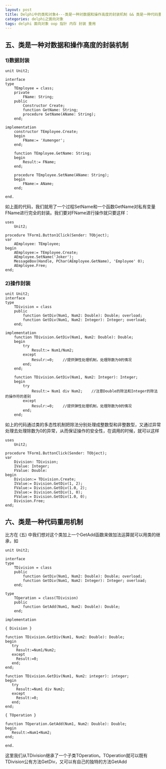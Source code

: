 ```yaml
---
layout: post
title: Delphi中的类和对象4---类是一种对数据和操作高度的封装机制 && 类是一种代码重用机制
categories: delphi之面向对象
tags: delphi 面向对象 oop 指针 内存 封装 重用
---
```



## 五、类是一种对数据和操作高度的封装机制

### 1)数据封装

    unit Unit2;
    
    interface
    type
        TEmployee = class;
        private
            FName: String;
        public
            Constructor Create;
            function GetName: String;
            procedure SetName(AName: String);
        end;
    
    implementation
        constructor TEmployee.Create;
        begin
            FName:= 'Xumenger';
        end;
    
        function TEmployee.GetName: String;
        begin
            Result:= FName;
        end;
    
        procedure TEmployee.SetName(AName: String);
        begin
            FName:= AName;
        end;
    
    end.

如上面的代码，我们就用了一个过程SetName和一个函数GetName对私有变量FName进行完全的封装。我们要对FName进行操作就只要这样：

    uses
        Unit2;
    
    procedure TForm1.Button1Click(Sender: TObject);
    var
        AEmployee: TEmployee;
    begin
        AEmployee:= TEmployee.Create;
        AEmployee.SetName('Joker');
        MessageBox(Handle, PChar(AEmployee.GetName), 'Employee' 0);
        AEmployee.Free;
    end;

### 2)操作封装

    unit Unit2;
    interface
    type
        TDivision = class
        public
            function GetDiv(Num1, Num2: Double): Double; overload;
            function GetDiv(Num1, Num2: Integer): Integer; overload;
        end;
    
    implementation
        function TDivision.GetDiv(Num1, Num2: Double): Double;
        begin
            try
                Result:= Num1/Num2;
            except
                Resulr:=0;    //提供弹性处理机制，处理除数为0的情况
            end;
        end;
    
        function TDivision.GetDiv(Num1, Num2: Integer): Integer;
        begin
            try
                Result:= Num1 div Num2;    //注意Double的除法和Integer的除法的操作符的差别
            except
                Resulr:=0;    //提供弹性处理机制，处理除数为0的情况
            end;
        end;

如上的代码通过类的多态性机制把除法分别处理成整数型和非整数型，又通过异常处理去处理除数为0的异常，从而保证操作的安全性，在调用的时候，就可以这样

    uses    
        Unit2;
    
    procedure TForm1.ButtonClick(Sender: TObject);
    var
        Division: TDivision;
        IValue: Integer;
        FValue: Double:
    begin
        Division:= TDivision.Create;
        IValue:= Division.GetDiv(1, 2);
        FValue:= Division.GetDiv(1.0, 2);
        IValue:= Division.GetDiv(1, 0);
        FValue:= Division.GetDiv(1.0, 0);
        Division.Free;
    end;


## 六、类是一种代码重用机制

比方在 (五) 中我们想对这个类加上一个GetAdd函数来做加法运算就可以用类的继承，如

    unit Unit2;
    
    interface
    type
        TDivision = class
        public
            function GetDiv(Num1, Num2: Double): Double; overload;
            function GetDiv(Num1, Num2: Integer): Integer; overload;
        end;
    
    type
        TOperation = class(TDivision)
        public 
            function GetAdd(Num1, Num2: Double): Double;
        end;
    
    implementation
    
    { Division }
    
    function TDivision.GetDiv(Num1, Num2: Double): Double;
    begin
       try
         Result:=Num1/Num2;
       except
         Result:=0;
       end;
    end;
    
    function TDivision.GetDiv(Num1, Num2: integer): integer;
    begin
       try
         Result:=Num1 div Num2;
       except
         Result:=0;
       end;
    end;
    
    { TOperation }
    
    function TOperation.GetAdd(Num1, Num2: Double): Double;
    begin
       Result:=Num1+Num2;
    end;
    
    end.

这里我们从TDivision继承了一个子类TOperation。TOperation就可以既有TDivision公有方法GetDiv，又可以有自己的独特的方法GetAdd
